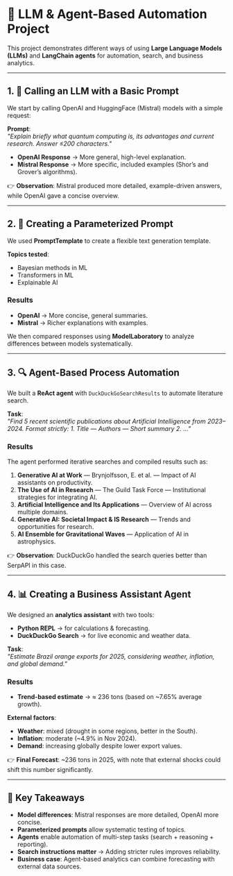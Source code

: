 # 🤖 LLM & Agent-Based Automation Project

This project demonstrates different ways of using **Large Language Models (LLMs)** and **LangChain agents** for automation, search, and business analytics.

---

## 1. 📌 Calling an LLM with a Basic Prompt

We start by calling OpenAI and HuggingFace (Mistral) models with a simple request:

**Prompt**:  
*"Explain briefly what quantum computing is, its advantages and current research. Answer ≤200 characters."*

- **OpenAI Response** → More general, high-level explanation.  
- **Mistral Response** → More specific, included examples (Shor’s and Grover’s algorithms).

👉 **Observation**: Mistral produced more detailed, example-driven answers, while OpenAI gave a concise overview.

---

## 2. 📝 Creating a Parameterized Prompt

We used **PromptTemplate** to create a flexible text generation template.

**Topics tested**:
- Bayesian methods in ML  
- Transformers in ML  
- Explainable AI  

### Results
- **OpenAI** → More concise, general summaries.  
- **Mistral** → Richer explanations with examples.  

We then compared responses using **ModelLaboratory** to analyze differences between models systematically.

---

## 3. 🔍 Agent-Based Process Automation

We built a **ReAct agent** with `DuckDuckGoSearchResults` to automate literature search.

**Task**:  
*"Find 5 recent scientific publications about Artificial Intelligence from 2023–2024. Format strictly: 1. Title — Authors — Short summary 2. ..."*

### Results
The agent performed iterative searches and compiled results such as:

1. **Generative AI at Work** — Brynjolfsson, E. et al. — Impact of AI assistants on productivity.  
2. **The Use of AI in Research** — The Guild Task Force — Institutional strategies for integrating AI.  
3. **Artificial Intelligence and Its Applications** — Overview of AI across multiple domains.  
4. **Generative AI: Societal Impact & IS Research** — Trends and opportunities for research.  
5. **AI Ensemble for Gravitational Waves** — Application of AI in astrophysics.  

👉 **Observation**: DuckDuckGo handled the search queries better than SerpAPI in this case.

---

## 4. 📊 Creating a Business Assistant Agent

We designed an **analytics assistant** with two tools:

- **Python REPL** → for calculations & forecasting.  
- **DuckDuckGo Search** → for live economic and weather data.  

**Task**:  
*"Estimate Brazil orange exports for 2025, considering weather, inflation, and global demand."*

### Results
- **Trend-based estimate** → ≈ 236 tons (based on ~7.65% average growth).  

**External factors**:
- **Weather**: mixed (drought in some regions, better in the South).  
- **Inflation**: moderate (~4.9% in Nov 2024).  
- **Demand**: increasing globally despite lower export values.  

👉 **Final Forecast**: ~236 tons in 2025, with note that external shocks could shift this number significantly.

---

## 📌 Key Takeaways

- **Model differences**: Mistral responses are more detailed, OpenAI more concise.  
- **Parameterized prompts** allow systematic testing of topics.  
- **Agents** enable automation of multi-step tasks (search + reasoning + reporting).  
- **Search instructions matter** → Adding stricter rules improves reliability.  
- **Business case**: Agent-based analytics can combine forecasting with external data sources.  

